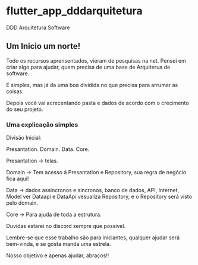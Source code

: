 # flutter_app_dddarquitetura

DDD Arquitetura Software

## Um Inicio um norte!

Todo os recursos aprensentados, vieram de pesquisas na net.
Pensei em criar algo para ajudar, quem precisa de uma base de Arquiterua de software.

E simples, mas já da uma boa dividida no que precisa para arrumar as coisas.

Depois você vai acrecentando pasta e dados de acordo com o crecimento do seu projeto.

### Uma explicação simples

Divisão Inicial:

Presantation.
Domain.
Data.
Core.

Presantation -> telas.

Domain -> Tem acesso á Presantation e Repository, sua regra de negócio fica aqui!

Data -> dados assincronos e sincronos, banco de dados, API, Internet, Model ver Dataapi e DataApi vesualiza Repository,
e o Repository será visto pelo domain.

Core -> Para ajuda de toda a estrutura.

Duvidas estarei no discord sempre que possivel.

Lembre-se que esse trabalho são para iniciantes, qualquer ajudar será bem-vinda, e se gosta manda uma estrela.

Nosso objetivo e apenas ajudar, abraços!!





